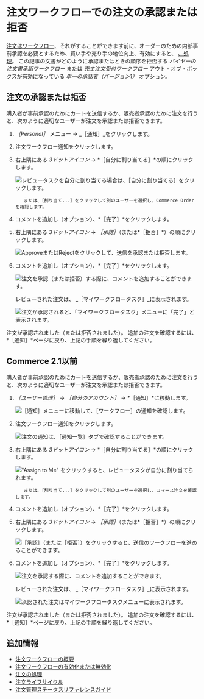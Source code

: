 # 注文ワークフローでの注文の承認または拒否

[注文はワークフロー](./introduction-to-order-workflows.md)、それがすることができます前に、オーダーのための内部事前承認を必要とするため、買い手や売り手の地位向上、有効にすると、 [、処理](../orders/processing-an-order.md)。 この記事の文書がどのように承認またはときの順序を拒否する *バイヤーの注文書承認ワークフロー* または *売主注文受付ワークフロー* アウト・オブ・ボックスが有効になっている *単一の承認者（バージョン1）* オプション。

## 注文の承認または拒否

購入者が事前承認のためにカートを送信するか、販売者承認のために注文を行うと、次のように適切なユーザーが注文を承認または拒否できます。

1. _［Personal］_ メニュー &rarr; _［通知］_をクリックします。
1. 注文ワークフロー通知をクリックします。
1. 右上隅にある _3ドットアイコン_ → *［自分に割り当てる］*の順にクリックします。

   ![レビュータスクを自分に割り当てる場合は、［自分に割り当てる］をクリックします。](./approving-or-rejecting-orders-in-order-workflows/images/03.png)

    ```note::
       または、［割り当て...］をクリックして別のユーザーを選択し、Commerce Orderを確認します。
    ```

1. コメントを追加し（オプション）、*［完了］*をクリックします。
1. 右上隅にある _3ドットアイコン_ → *［承認］*（または*［拒否］*）の順にクリックします。

   ![ApproveまたはRejectをクリックして、送信を承認または拒否します。](./approving-or-rejecting-orders-in-order-workflows/images/04.png)

1. コメントを追加し（オプション）、*［完了］*をクリックします。

   ![注文を承認（または拒否）する際に、コメントを追加することができます。](./approving-or-rejecting-orders-in-order-workflows/images/05.png)

    レビューされた注文は、 _［マイワークフロータスク］_に表示されます。

   ![注文が承認されると、「マイワークフロータスク」メニューに「完了」と表示されます。](./approving-or-rejecting-orders-in-order-workflows/images/06.png)

注文が承認されました（または拒否されました）。 追加の注文を確認するには、*［通知］*ページに戻り、上記の手順を繰り返してください。

## Commerce 2.1以前

購入者が事前承認のためにカートを送信するか、販売者承認のために注文を行うと、次のように適切なユーザーが注文を承認または拒否できます。

1. *［ユーザー管理］* → *［自分のアカウント］* → *［通知］*に移動します。

   ![［通知］メニューに移動して、［ワークフロー］の通知を確認します。](./approving-or-rejecting-orders-in-order-workflows/images/01.png)

1. 注文ワークフロー通知をクリックします。

   ![注文の通知は、［通知一覧］タブで確認することができます。](./approving-or-rejecting-orders-in-order-workflows/images/02.png)

1. 右上隅にある _3ドットアイコン_ → *［自分に割り当てる］*の順にクリックします。

   !["Assign to Me" をクリックすると、レビュータスクが自分に割り当てられます。](./approving-or-rejecting-orders-in-order-workflows/images/03.png)

    ```note::
       または、［割り当て...］をクリックして別のユーザーを選択し、コマース注文を確認します。
    ```

1. コメントを追加し（オプション）、*［完了］*をクリックします。

1. 右上隅にある _3ドットアイコン_ → *［承認］*（または*［拒否］*）の順にクリックします。

   ![［承認］（または［拒否］）をクリックすると、送信のワークフローを進めることができます。](./approving-or-rejecting-orders-in-order-workflows/images/04.png)

1. コメントを追加し（オプション）、*［完了］*をクリックします。

   ![注文を承認する際に、コメントを追加することができます。](./approving-or-rejecting-orders-in-order-workflows/images/05.png)

    レビューされた注文は、 _［マイワークフロータスク］_に表示されます。

   ![承認された注文はマイワークフロータスクメニューに表示されます。](./approving-or-rejecting-orders-in-order-workflows/images/06.png)

注文が承認されました（または拒否されました）。 追加の注文を確認するには、*［通知］*ページに戻り、上記の手順を繰り返してください。

## 追加情報

* [注文ワークフローの概要](./introduction-to-order-workflows.md)
* [注文ワークフローの有効化または無効化](enabling-or-disabling-order-workflows.md)
* [注文の処理](../orders/processing-an-order.md)
* [注文ライフサイクル](../orders/order-life-cycle.md)
* [注文管理ステータスリファレンスガイド](../orders/order-management-statuses-reference-guide.md)
